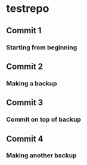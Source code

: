 # testrepo

## Commit 1
### Starting from beginning

## Commit 2
### Making a backup

## Commit 3
### Commit on top of backup

## Commit 4
### Making another backup